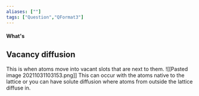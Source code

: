 ```yaml
---
aliases: [""]
tags: ["Question","QFormat3"]
---
```


#### What's
## Vacancy diffusion
This is when atoms move into vacant slots that are next to them.
![[Pasted image 20211031103153.png]]
This can occur with the atoms native to the lattice or you can have solute diffusion where atoms from outside the lattice diffuse in.